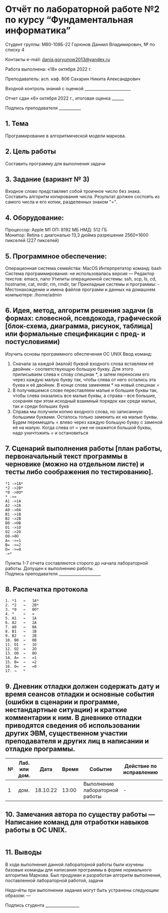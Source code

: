 # Отчёт по лабораторной работе №2 по курсу “Фундаментальная информатика”

Студент группы: М80-108Б-22 Горюнов Даниил Владимирович, № по списку 4 

Контакты e-mail: dania.goryunow2013@yandex.ru

Работа выполнена: «18» октября 2022 г.

Преподаватель: асп. каф. 806 Сахарин Никита Александрович

Входной контроль знаний с оценкой _______________________

Отчет сдан «6» октября 2022 г., итоговая оценка ______

Подпись преподавателя ___________


## 1. Тема
Програмирование в алгоритмической модели маркова.
## 2. Цель работы
Составить программу для выполнения задачи
## 3. Задание (вариант № 3)
Входное слово представляет собой троичное число без знака. Составить алгоритм копирования числа. Результат должен состоять из самого числа и его копии, разделенных знаком "=".
## 4. Оборудование:
Процессор: Apple M1
ОП: 8192 МБ
НМД: 512 ГБ  
Монитор: Retina c диагональю 13,3 дюйма разрешение 2560×1600 пикселей (227 пикселей)
## 5. Программное обеспечение:
Операционная система семейства: MacOS
Интерпретатор команд: bash 
Система программирования: не использовалась версия — 
Редактор текстов: emacs, nano
Утилиты операционной системы: ssh, scp, ls, cd, hostname, cat, mrdir, rm, rmdir, tar
Прикладные системы и программы: -
Местонахождение и имена файлов программ и данных на домашнем компьютере: /home/admin
## 6. Идея, метод, алгоритм решения задачи (в формах: словесной, псевдокода, графической [блок-схема, диаграмма, рисунок, таблица] или формальные спецификации с пред- и постусловиями)
Изучить основы программного обеспечения ОС UNIX
Ввод команд:
1) Сначала за каждой (малой) буквой входного слова вставляем её двойник – соответствующую большую букву. Для этого приписываем слева к слову спецзнак *, а затем переносим его через каждую малую букву так, чтобы слева от него остались эта буква и её двойник. В конце слова заменяем * на новый спецзнак =
2) В получившемся слове переставляем малые и большие буквы так, чтобы слева оказались все малые буквы, а справа – все большие, сохраняя при этом исходный взаимный порядок как среди малых, так и среди больших букв
3) Справа мы получили копию входного слова, но записанную большими буквами. Осталось только заменить их на малые буквы. Будем перемещать = влево через каждую большую букву с заменой её на малую. Когда слева от = уже не окажется большой буквы, надо уничтожить = и остановиться

## 7. Сценарий выполнения работы [план работы, первоначальный текст программы в черновике (можно на отдельном листе) и тесты либо соображения по тестированию].

```
*1 ->1A*
*2 ->2B*
*0 ->0O*
* ->= 
A1 ->1A
A2 ->2A
A0 ->0A
B1 ->1B
B2 ->2B
B0 ->0B
O1 ->1O
O2 ->2O 
O0->0O 
A= ->=1
B= ->=2
O= ->=0
->*
```
Пункты 1-7 отчета составляются сторого до начала лабораторной работы.
Допущен к выполнению работы.  
Подпись преподавателя _____________________
## 8. Распечатка протокола 
```
1. *1	→	1A*  
2. *2	→	2B*  
3. *0	→	0O*  
4. *	→	=  
5. A1	→	1A  
6. A2	→	2A  
7. A0	→	0A  
8. B1	→	1B  
9. B2	→	2B  
10. B0	→	0B  
11. O1	→	1O  
12. O2	→	2O  
13. O0	→	0O  
14. A=	→	=1  
15. B=	→	=2  
16. O=	→	=0  
17. →	*  
```
## 9. Дневник отладки должен содержать дату и время сеансов отладки и основные события (ошибки в сценарии и программе, нестандартные ситуации) и краткие комментарии к ним. В дневнике отладки приводятся сведения об использовании других ЭВМ, существенном участии преподавателя и других лиц в написании и отладке программы.

| № |  Лаб. или дом. | Дата | Время | Событие | Действие по исправлению | Примечание |
| ------ | ------ | ------ | ------ | ------ | ------ | ------ |
| 1 | дом. | 18.10.22 | 13:00 | Выполнение лабораторной работы | - | - |
## 10. Замечания автора по существу работы — Написание команд для отработки навыков работы в ОС UNIX.
```

```
## 11. Выводы
В ходе выполнения данной лабораторной работы были изучены базовые команды для написания программы в форме нормального алгоритма Маркова. Был продуман и разработан алгоритм выполнения, поставленной лабораторной работой, задачи

Недочёты при выполнении задания могут быть устранены следующим образом: —

Подпись студента _________________


